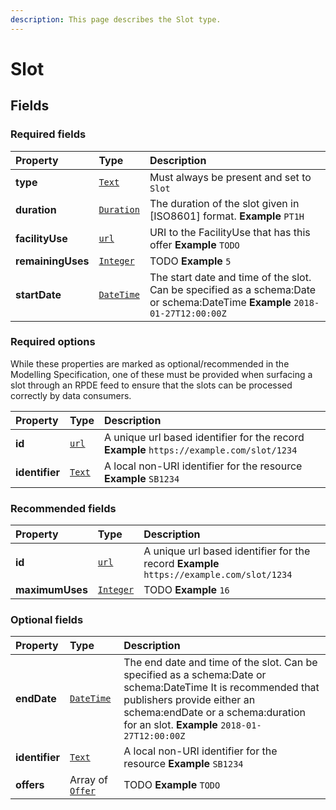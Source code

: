 ```yaml
---
description: This page describes the Slot type.
---
```


# Slot

## **Fields**

### **Required fields**

| Property | Type | Description |
| :--- | :--- | :--- |
| **type** |  [`Text`](https://schema.org/Text) |  Must always be present and set to `Slot` |
| **duration** |  [`Duration`](https://schema.org/Duration) |  The duration of the slot given in \[ISO8601\] format.  **Example**  `PT1H` |
| **facilityUse** |  [`url`](https://schema.org/url) |  URI to the FacilityUse that has this offer  **Example**  `TODO` |
| **remainingUses** |  [`Integer`](https://schema.org/Integer) |  TODO  **Example**  `5` |
| **startDate** |  [`DateTime`](https://schema.org/DateTime) |  The start date and time of the slot. Can be specified as a schema:Date or schema:DateTime  **Example**  `2018-01-27T12:00:00Z` |

###  **Required options** 

While these properties are marked as optional/recommended in the Modelling Specification, one of these must be provided when surfacing a slot through an RPDE feed to ensure that the slots can be processed correctly by data consumers.

| Property | Type | Description |
| :--- | :--- | :--- |
| **id** |  [`url`](https://schema.org/url) |  A unique url based identifier for the record  **Example**  `https://example.com/slot/1234` |
| **identifier** |  [`Text`](https://schema.org/Text) |  A local non-URI identifier for the resource  **Example**  `SB1234` |

### **Recommended fields**

| Property | Type | Description |
| :--- | :--- | :--- |
| **id** |  [`url`](https://schema.org/url) |  A unique url based identifier for the record  **Example**  `https://example.com/slot/1234` |
| **maximumUses** |  [`Integer`](https://schema.org/Integer) |  TODO  **Example**  `16` |

### **Optional fields**

| Property | Type | Description |
| :--- | :--- | :--- |
| **endDate** |  [`DateTime`](https://schema.org/DateTime) |  The end date and time of the slot. Can be specified as a schema:Date or schema:DateTime  It is recommended that publishers provide either an schema:endDate or a schema:duration for an slot.  **Example**  `2018-01-27T12:00:00Z` |
| **identifier** |  [`Text`](https://schema.org/Text) |  A local non-URI identifier for the resource  **Example**  `SB1234` |
| **offers** |  Array of [`Offer`](https://docs.openactive.io/model/types/offer) |  TODO  **Example**  `TODO` |

